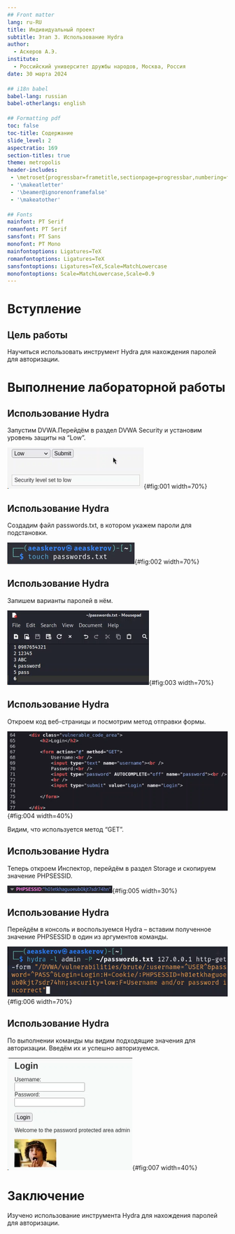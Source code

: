 ```yaml
---
## Front matter
lang: ru-RU
title: Индивидуальный проект
subtitle: Этап 3. Использование Hydra
author:
  - Аскеров А.Э.
institute:
  - Российский университет дружбы народов, Москва, Россия
date: 30 марта 2024

## i18n babel
babel-lang: russian
babel-otherlangs: english

## Formatting pdf
toc: false
toc-title: Содержание
slide_level: 2
aspectratio: 169
section-titles: true
theme: metropolis
header-includes:
 - \metroset{progressbar=frametitle,sectionpage=progressbar,numbering=fraction}
 - '\makeatletter'
 - '\beamer@ignorenonframefalse'
 - '\makeatother'

## Fonts
mainfont: PT Serif
romanfont: PT Serif
sansfont: PT Sans
monofont: PT Mono
mainfontoptions: Ligatures=TeX
romanfontoptions: Ligatures=TeX
sansfontoptions: Ligatures=TeX,Scale=MatchLowercase
monofontoptions: Scale=MatchLowercase,Scale=0.9
---
```


# Вступление

## Цель работы

Научиться использовать инструмент Hydra для нахождения паролей для авторизации.

# Выполнение лабораторной работы

## Использование Hydra

Запустим DVWA.Перейдём в раздел DVWA Security и установим уровень защиты на “Low”.

![Изменение уровня защиты на “Low”](image/1.png){#fig:001 width=70%}

## Использование Hydra

Создадим файл passwords.txt, в котором укажем пароли для подстановки.

![Создание passwords.txt](image/2.png){#fig:002 width=70%}

## Использование Hydra

Запишем варианты паролей в нём.

![Пароли для перебора](image/3.png){#fig:003 width=70%}

## Использование Hydra

Откроем код веб-страницы и посмотрим метод отправки формы.

![Метод отправки формы](image/4.png){#fig:004 width=40%}

Видим, что используется метод “GET”.

## Использование Hydra

Теперь откроем Инспектор, перейдём в раздел Storage и скопируем значение PHPSESSID.

![Значение PHPSESSID](image/5.png){#fig:005 width=30%}

## Использование Hydra

Перейдём в консоль и воспользуемся Hydra – вставим полученное значение PHPSESSID в один из аргументов команды.

![Использование Hydra](image/6.png){#fig:006 width=70%}

## Использование Hydra

По выполнении команды мы видим подходящие значения для авторизации. Введём их и успешно авторизуемся.

![Успешная авторизация](image/7.png){#fig:007 width=40%}

# Заключение

Изучено использование инструмента Hydra для нахождения паролей для авторизации.
